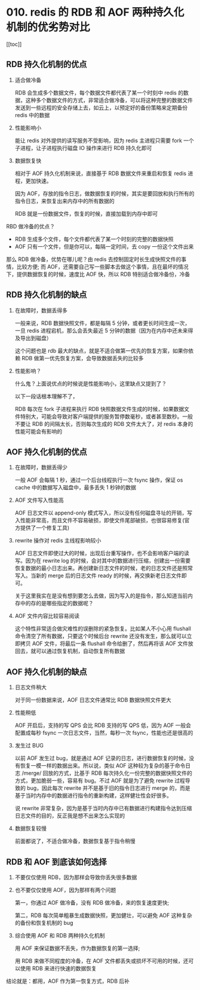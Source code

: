 # 010. redis 的 RDB 和 AOF 两种持久化机制的优劣势对比
[[toc]]

## RDB 持久化机制的优点

1. 适合做冷备

    RDB 会生成多个数据文件，每个数据文件都代表了某一个时刻中 redis 的数据，这种多个数据文件的方式，非常适合做冷备，可以将这种完整的数据文件发送到一些远程的安全存储上去，如云上，以预定好的备份策略来定期备份 redis 中的数据
2. 性能影响小

    能让 redis 对外提供的读写服务不受影响，因为 redis 主进程只需要 fork 一个子进程，让子进程执行磁盘 IO 操作来进行 RDB 持久化即可
3. 数据恢复快

    相对于 AOF 持久化机制来说，直接基于 RDB 数据文件来重启和恢复 redis 进程，更加快速。

    因为 AOF，存放的指令日志，做数据恢复的时候，其实是要回放和执行所有的指令日志，来恢复出来内存中的所有数据的

    RDB 就是一份数据文件，恢复的时候，直接加载到内存中即可


RBD 做冷备的优点？

- RDB 生成多个文件，每个文件都代表了某一个时刻的完整的数据快照
- AOF 只有一个文件，但是你可以，每隔一定时间，去 copy 一份这个文件出来

那么 RDB 做冷备，优势在哪儿呢？由 redis 去控制固定时长生成快照文件的事情，比较方便; 而 AOF，还需要自己写一些脚本去做这个事情，且在最坏的情况下，提供数据恢复的时候，速度比 AOF 快，所以 RDB 特别适合做冷备份，冷备

## RDB 持久化机制的缺点

1. 在故障时，数据丢得多

    一般来说，RDB 数据快照文件，都是每隔 5 分钟，或者更长时间生成一次，一旦 redis 进程宕机，那么会丢失最近 5 分钟的数据（因为在内存中还未来得及导出到磁盘）

    这个问题也是 rdb 最大的缺点，就是不适合做第一优先的恢复方案，如果你依赖 RDB 做第一优先恢复方案，会导致数据丢失的比较多
2. 性能影响？

    什么鬼？上面说优点的时候说是性能影响小，这里缺点又提到了？

    以下一段话根本理解不了，

    RDB 每次在 fork 子进程来执行 RDB 快照数据文件生成的时候，如果数据文件特别大，可能会导致对客户端提供的服务暂停数毫秒，或者甚至数秒。一般不要让 RDB 的间隔太长，否则每次生成的 RDB 文件太大了，对 redis 本身的性能可能会有影响的

## AOF 持久化机制的优点
1. 在故障时，数据丢得少

    一般 AOF 会每隔 1 秒，通过一个后台线程执行一次 fsync 操作，保证 os cache 中的数据写入磁盘中，最多丢失 1 秒钟的数据
2. AOF 文件写入性能高

    AOF 日志文件以 append-only 模式写入，所以没有任何磁盘寻址的开销，写入性能非常高，而且文件不容易破损，即使文件尾部破损，也很容易修复(官方提供了一个修复工具)
3. rewrite 操作对 redis 主线程影响较小

    AOF 日志文件即使过大的时候，出现后台重写操作，也不会影响客户端的读写。因为在 rewrite log 的时候，会对其中的数据进行压缩，创建出一份需要恢复数据的最小日志出来。再创建新日志文件的时候，老的日志文件还是照常写入。当新的 merge 后的日志文件 ready 的时候，再交换新老日志文件即可。

    关于这里我实在是没有想到要怎么去做，因为写入的是指令，那么知道当前内存中的存的是哪些指定的数据呢？
4. AOF 文件内容比较容易阅读

    这个特性非常适合做灾难性的误删除的紧急恢复。比如某人不小心用 flushall 命令清空了所有数据，只要这个时候后台 rewrite 还没有发生，那么就可以立即拷贝 AOF 文件，将最后一条 flushall 命令给删了，然后再将该 AOF 文件放回去，就可以通过恢复机制，自动恢复所有数据
## AOF 持久化机制的缺点
1. 日志文件稍大

    对于同一份数据来说，AOF 日志文件通常比 RDB 数据快照文件更大
2. 性能稍低

    AOF 开启后，支持的写 QPS 会比 RDB 支持的写 QPS 低，因为 AOF 一般会配置成每秒 fsync 一次日志文件，当然，每秒一次 fsync，性能也还是很高的
3. 发生过 BUG

    以前 AOF 发生过 bug，就是通过 AOF 记录的日志，进行数据恢复的时候，没有恢复一模一样的数据出来。所以说，类似 AOF 这种较为复杂的基于命令日志 /merge/ 回放的方式，比基于 RDB 每次持久化一份完整的数据快照文件的方式，更加脆弱一些，容易有 bug。不过 AOF 就是为了避免 rewrite 过程导致的 bug，因此每次 rewrite 并不是基于旧的指令日志进行 merge 的，而是基于当时内存中的数据进行指令的重新构建，这样健壮性会好很多。

    说 rewrite 非常复杂，因为是基于当时内存中已有数据进行构建指令达到压缩日志文件的目的，反正我是想不出来怎么实现的
4. 数据恢复较慢

    前面都说了，不适合做冷备，数据恢复基于指令稍慢

## RDB 和 AOF 到底该如何选择

1. 不要仅仅使用 RDB，因为那样会导致你丢失很多数据
2. 也不要仅仅使用 AOF，因为那样有两个问题

    第一，你通过 AOF 做冷备，没有 RDB 做冷备，来的恢复速度更快;

    第二，RDB 每次简单粗暴生成数据快照，更加健壮，可以避免 AOF 这种复杂的备份和恢复机制的 bug
3. 综合使用 AOF 和 RDB 两种持久化机制

    用 AOF 来保证数据不丢失，作为数据恢复的第一选择;

    用 RDB 来做不同程度的冷备，在 AOF 文件都丢失或损坏不可用的时候，还可以使用 RDB 来进行快速的数据恢复

结论就是：都用，AOF 作为第一恢复方式，RDB 后补


<iframe  height="500px" width="100%" frameborder=0 allowfullscreen="true" :src="$withBase('/ads.html')"></iframe>